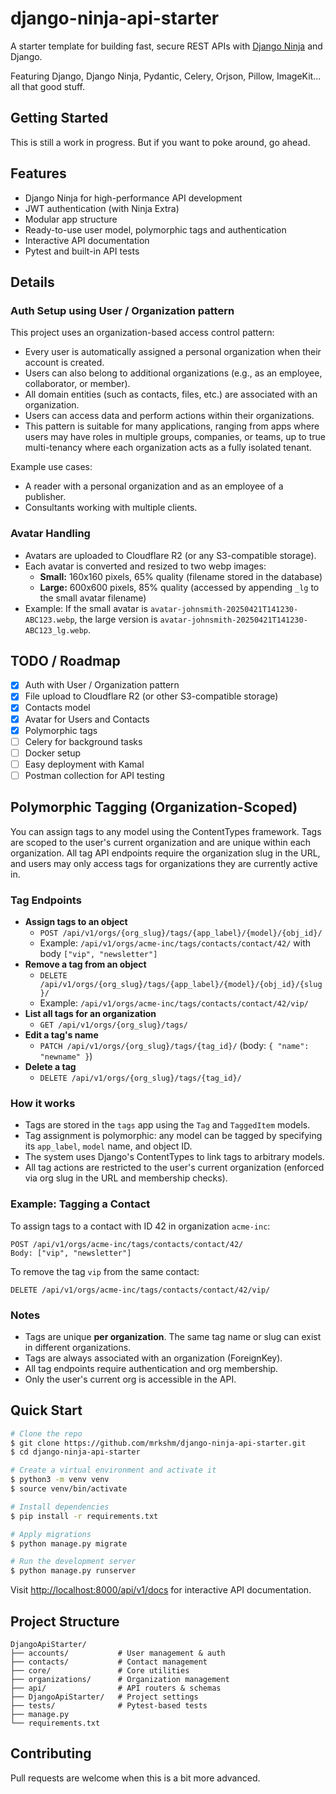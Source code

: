 # django-ninja-api-starter

A starter template for building fast, secure REST APIs with [Django Ninja](https://django-ninja.dev) and Django.

Featuring Django, Django Ninja, Pydantic, Celery, Orjson, Pillow, ImageKit... all that good stuff.

## Getting Started

This is still a work in progress. But if you want to poke around, go ahead.

## Features

- Django Ninja for high-performance API development
- JWT authentication (with Ninja Extra)
- Modular app structure
- Ready-to-use user model, polymorphic tags and authentication
- Interactive API documentation
- Pytest and built-in API tests

## Details

### Auth Setup using User / Organization pattern

This project uses an organization-based access control pattern:

- Every user is automatically assigned a personal organization when their account is created.
- Users can also belong to additional organizations (e.g., as an employee, collaborator, or member).
- All domain entities (such as contacts, files, etc.) are associated with an organization.
- Users can access data and perform actions within their organizations.
- This pattern is suitable for many applications, ranging from apps where users may have roles in multiple groups, companies, or teams, up to true multi-tenancy where each organization acts as a fully isolated tenant.

Example use cases:

- A reader with a personal organization and as an employee of a publisher.
- Consultants working with multiple clients.

### Avatar Handling

- Avatars are uploaded to Cloudflare R2 (or any S3-compatible storage).
- Each avatar is converted and resized to two webp images:
  - **Small:** 160x160 pixels, 65% quality (filename stored in the database)
  - **Large:** 600x600 pixels, 85% quality (accessed by appending `_lg` to the small avatar filename)
- Example: If the small avatar is `avatar-johnsmith-20250421T141230-ABC123.webp`, the large version is `avatar-johnsmith-20250421T141230-ABC123_lg.webp`.

## TODO / Roadmap

- [x] Auth with User / Organization pattern
- [x] File upload to Cloudflare R2 (or other S3-compatible storage)
- [x] Contacts model
- [x] Avatar for Users and Contacts
- [x] Polymorphic tags
- [ ] Celery for background tasks
- [ ] Docker setup
- [ ] Easy deployment with Kamal
- [ ] Postman collection for API testing

## Polymorphic Tagging (Organization-Scoped)

You can assign tags to any model using the ContentTypes framework. Tags are scoped to the user's current organization and are unique within each organization. All tag API endpoints require the organization slug in the URL, and users may only access tags for organizations they are currently active in.

### Tag Endpoints

- **Assign tags to an object**
  - `POST /api/v1/orgs/{org_slug}/tags/{app_label}/{model}/{obj_id}/`
  - Example: `/api/v1/orgs/acme-inc/tags/contacts/contact/42/` with body `["vip", "newsletter"]`
- **Remove a tag from an object**
  - `DELETE /api/v1/orgs/{org_slug}/tags/{app_label}/{model}/{obj_id}/{slug}/`
  - Example: `/api/v1/orgs/acme-inc/tags/contacts/contact/42/vip/`
- **List all tags for an organization**
  - `GET /api/v1/orgs/{org_slug}/tags/`
- **Edit a tag's name**
  - `PATCH /api/v1/orgs/{org_slug}/tags/{tag_id}/` (body: `{ "name": "newname" }`)
- **Delete a tag**
  - `DELETE /api/v1/orgs/{org_slug}/tags/{tag_id}/`

### How it works

- Tags are stored in the `tags` app using the `Tag` and `TaggedItem` models.
- Tag assignment is polymorphic: any model can be tagged by specifying its `app_label`, `model` name, and object ID.
- The system uses Django's ContentTypes to link tags to arbitrary models.
- All tag actions are restricted to the user's current organization (enforced via org slug in the URL and membership checks).

### Example: Tagging a Contact

To assign tags to a contact with ID 42 in organization `acme-inc`:

```http
POST /api/v1/orgs/acme-inc/tags/contacts/contact/42/
Body: ["vip", "newsletter"]
```

To remove the tag `vip` from the same contact:

```http
DELETE /api/v1/orgs/acme-inc/tags/contacts/contact/42/vip/
```

### Notes

- Tags are unique **per organization**. The same tag name or slug can exist in different organizations.
- Tags are always associated with an organization (ForeignKey).
- All tag endpoints require authentication and org membership.
- Only the user's current org is accessible in the API.

## Quick Start

```bash
# Clone the repo
$ git clone https://github.com/mrkshm/django-ninja-api-starter.git
$ cd django-ninja-api-starter

# Create a virtual environment and activate it
$ python3 -m venv venv
$ source venv/bin/activate

# Install dependencies
$ pip install -r requirements.txt

# Apply migrations
$ python manage.py migrate

# Run the development server
$ python manage.py runserver
```

Visit [http://localhost:8000/api/v1/docs](http://localhost:8000/api/v1/docs) for interactive API documentation.

## Project Structure

```
DjangoApiStarter/
├── accounts/           # User management & auth
├── contacts/           # Contact management
├── core/               # Core utilities
├── organizations/      # Organization management
├── api/                # API routers & schemas
├── DjangoApiStarter/   # Project settings
├── tests/              # Pytest-based tests
├── manage.py
└── requirements.txt
```

## Contributing

Pull requests are welcome when this is a bit more advanced.
